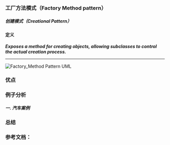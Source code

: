 ### 工厂方法模式（Factory Method pattern）

##### 创建模式（Creational Pattern）


#### 定义

***Exposes a method for creating objects, allowing subclasses to control the actual creation process.***

******

![Factory_Method Pattern UML](https://github.com/nox60/go-design-pattern/blob/master/images/factory_method_patern.png)

### 优点

### 例子分析

##### 一. 汽车案例

### 总结

### 参考文档：
